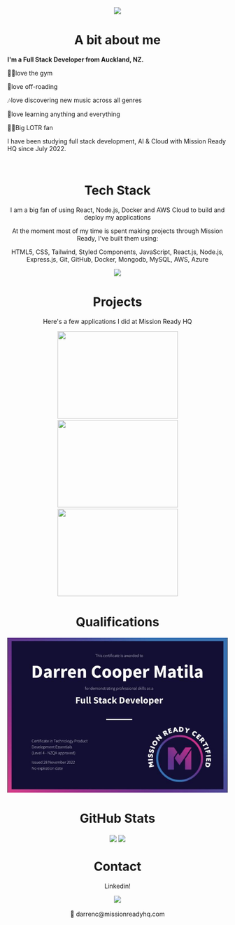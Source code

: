 <div align="center">
  
<img src="https://readme-typing-svg.demolab.com?font=Fira+Code&pause=1000&width=500&lines=👋+Welcome+to+Darren's+GitHub.+Have+Fun!"/>
  
  <h1 align="center">A bit about me</h1>
  <div align="left">
    <p><b> I'm a Full Stack Developer from Auckland, NZ.</b> </p>
    <p> 🏋🏻love the gym </p> 
    <p> 🚙love off-roading </p>
    <p> 🎶love discovering new music across all genres </p> 
    <p> 📙love learning anything and everything </p>
    <p> 🧙‍♂️Big LOTR fan </p> 
</div>



<p align="left">I have been studying full stack development, AI & Cloud with Mission Ready HQ since July 2022. </p>

<br>

<div align="center"><h1>Tech Stack</h1></div>
<p align="center">I am a big fan of using React, Node.js, Docker and AWS Cloud to build and deploy my applications</p>

<p align="center">At the moment most of my time is spent making projects through Mission Ready, I've built them using: </br> </p>

<div align="center">
    <p>HTML5, CSS, Tailwind, Styled Components, JavaScript, React.js, Node.js, Express.js, Git, GitHub, Docker, Mongodb, MySQL, AWS, Azure</br> </p>
  <a href="https://skillicons.dev">
    <img src="https://skillicons.dev/icons?i=html,css,tailwind,styledcomponents,js,react,nodejs,express,git,github,docker,mongodb,mysql,aws,azure" />
  </a>
</div>

<div align="center"><h1>Projects</h1>
<p align="center">Here's a few applications I did at Mission Ready HQ</p>
<div style='display: "flex"; flex-direction: "row"; gap: "15"; justify-content: "space-between"; width:"100%"; background-color: "#000000" ' align="center">
 <img class="img" src="https://github.com/DarrenCooperM/DarrenCooperM/blob/main/mx_adobe-exp.gif"  height="200"width="275" />
    <a href="https://github.com/DarrenCooperM/ADV-Mission-Zero">
 <img class="img" src="https://github.com/DarrenCooperM/DarrenCooperM/blob/main/gym.gif"  height="200" width="275" />
      </a>
        <a href="https://github.com/DarrenCooperM/mission5">
  <img class="img" src="https://github.com/DarrenCooperM/DarrenCooperM/blob/main/metro-AdobeExpress.gif" height="200" width="275"/>
      </a>
 </div>
 
 <div align="center">
   <h1>Qualifications</h1>
   <img class="img" src="https://github.com/DarrenCooperM/DarrenCooperM/blob/main/Darren-Cooper-Matila-Mission-Ready-Level-4-Cert..png" />
</div>
  
  <h1>GitHub Stats</h1>
    <img align="center" src="https://github-readme-stats.vercel.app/api?username=DarrenCooperM&show_icons=true&theme=radical" />
    <img align="center" src="https://github-readme-stats.vercel.app/api/top-langs/?username=DarrenCooperM&layout=compact&theme=radical" />
  
  <div align="center"><h1>Contact</h1>
    <p>Linkedin!</p>
    <a href="https://www.linkedin.com/in/dcoopermatila/">
      <img src="https://skillicons.dev/icons?i=linkedin" />
    </a>
    <p >📧 darrenc@missionreadyhq.com </p>
  </div>
<!---
DarrenCooperM/DarrenCooperM is a ✨ special ✨ repository because its `README.md` (this file) appears on your GitHub profile.
You can click the Preview link to take a look at your changes.
--->
